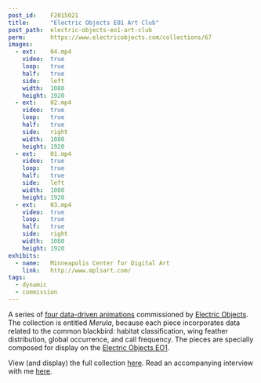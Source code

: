 ```yaml
---
post_id:    F2015021
title:      "Electric Objects EO1 Art Club"
post_path:  electric-objects-eo1-art-club
perm:       https://www.electricobjects.com/collections/67
images:
  - ext:    04.mp4
    video:  true
    loop:   true
    half:   true
    side:   left
    width:  1080
    height: 1920
  - ext:    02.mp4
    video:  true
    loop:   true
    half:   true
    side:   right
    width:  1080
    height: 1920
  - ext:    01.mp4
    video:  true
    loop:   true
    half:   true
    side:   left
    width:  1080
    height: 1920
  - ext:    03.mp4
    video:  true
    loop:   true
    half:   true
    side:   right
    width:  1080
    height: 1920
exhibits:
  - name:   Minneapolis Center for Digital Art
    link:   http://www.mplsart.com/
tags:
  - dynamic
  - commission
---
```

A series of [four data-driven animations](https://www.electricobjects.com/collections/67) commissioned by [Electric Objects](https://www.electricobjects.com/). The collection is entitled _Merula_, because each piece incorporates data related to the common blackbird: habitat classification, wing feather distribution, global occurrence, and call frequency. The pieces are specially composed for display on the [Electric Objects EO1](http://shop.electricobjects.com/).

View (and display) the full collection [here](https://www.electricobjects.com/collections/67). Read an accompanying interview with me [here](http://zine.electricobjects.com/interviews/emily-fuhrman).